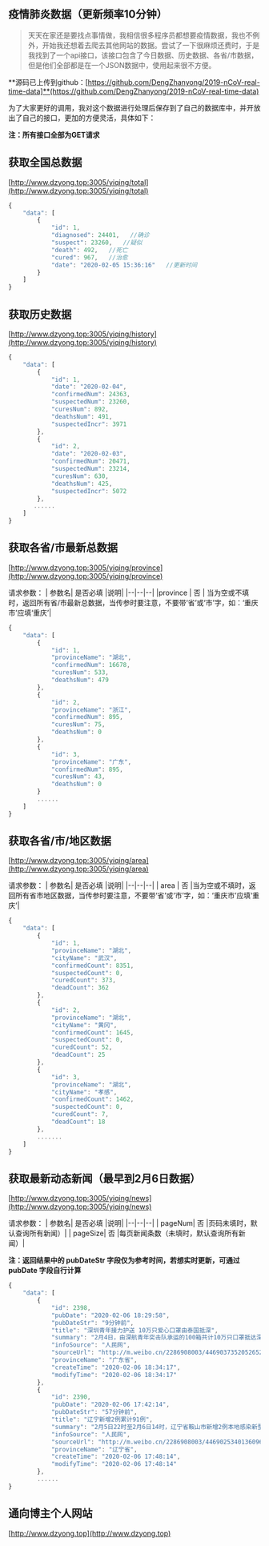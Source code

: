 

## **疫情肺炎数据（更新频率10分钟）**

> 天天在家还是要找点事情做，我相信很多程序员都想要疫情数据，我也不例外，开始我还想着去爬去其他网站的数据。尝试了一下很麻烦还费时，于是我找到了一个api接口，该接口包含了今日数据、历史数据、各省/市数据，但是他们全部都是在一个JSON数据中，使用起来很不方便。

**源码已上传到github：[https://github.com/DengZhanyong/2019-nCoV-real-time-data]**(https://github.com/DengZhanyong/2019-nCoV-real-time-data)

为了大家更好的调用，我对这个数据进行处理后保存到了自己的数据库中，并开放出了自己的接口，更加的方便灵活，具体如下：

**注：所有接口全部为GET请求**

## 获取全国总数据

[http://www.dzyong.top:3005/yiqing/total](http://www.dzyong.top:3005/yiqing/total)


```javascript
{
    "data": [
        {
            "id": 1,
            "diagnosed": 24401,   //确诊
            "suspect": 23260,   //疑似
            "death": 492,   //死亡
            "cured": 967,   //治愈
            "date": "2020-02-05 15:36:16"   //更新时间
        }
    ]
}
```


## 获取历史数据

[http://www.dzyong.top:3005/yiqing/history](http://www.dzyong.top:3005/yiqing/history)

```javascript
{
    "data": [
        {
            "id": 1,
            "date": "2020-02-04",
            "confirmedNum": 24363,
            "suspectedNum": 23260,
            "curesNum": 892,
            "deathsNum": 491,
            "suspectedIncr": 3971
        },
        {
            "id": 2,
            "date": "2020-02-03",
            "confirmedNum": 20471,
            "suspectedNum": 23214,
            "curesNum": 630,
            "deathsNum": 425,
            "suspectedIncr": 5072
        },
       ......
    ]
}
```

## 获取各省/市最新总数据

[http://www.dzyong.top:3005/yiqing/province](http://www.dzyong.top:3005/yiqing/province)

请求参数：
|  参数名| 是否必填 |说明|
|--|--|--|
|province  | 否 | 当为空或不填时，返回所有省/市最新总数据，当传参时要注意，不要带‘省’或‘市’字，如：‘重庆市’应填‘重庆’|

```javascript
{
    "data": [
        {
            "id": 1,
            "provinceName": "湖北",
            "confirmedNum": 16678,
            "curesNum": 533,
            "deathsNum": 479
        },
        {
            "id": 2,
            "provinceName": "浙江",
            "confirmedNum": 895,
            "curesNum": 75,
            "deathsNum": 0
        },
        {
            "id": 3,
            "provinceName": "广东",
            "confirmedNum": 895,
            "curesNum": 43,
            "deathsNum": 0
        }
        ......
    ]
}
```

## 获取各省/市/地区数据

[http://www.dzyong.top:3005/yiqing/area](http://www.dzyong.top:3005/yiqing/area)

请求参数：
|  参数名| 是否必填 |说明|
|--|--|--|
| area | 否 |当为空或不填时，返回所有省市地区数据，当传参时要注意，不要带‘省’或‘市’字，如：‘重庆市’应填‘重庆’|

```javascript
{
    "data": [
        {
            "id": 1,
            "provinceName": "湖北",
            "cityName": "武汉",
            "confirmedCount": 8351,
            "suspectedCount": 0,
            "curedCount": 373,
            "deadCount": 362
        },
        {
            "id": 2,
            "provinceName": "湖北",
            "cityName": "黄冈",
            "confirmedCount": 1645,
            "suspectedCount": 0,
            "curedCount": 52,
            "deadCount": 25
        },
        {
            "id": 3,
            "provinceName": "湖北",
            "cityName": "孝感",
            "confirmedCount": 1462,
            "suspectedCount": 0,
            "curedCount": 7,
            "deadCount": 18
        },
        .......
    ]
}
```

## 获取最新动态新闻（最早到2月6日数据）

[http://www.dzyong.top:3005/yiqing/news](http://www.dzyong.top:3005/yiqing/news)

请求参数：
|  参数名| 是否必填 |说明|
|--|--|--|
| pageNum| 否 |页码未填时，默认查询所有新闻）|
| pageSize| 否 |每页新闻条数（未填时，默认查询所有新闻）|

**注：返回结果中的 pubDateStr 字段仅为参考时间，若想实时更新，可通过 pubDate 字段自行计算**

```javascript
{
    "data": [
        {
            "id": 2398,
            "pubDate": "2020-02-06 18:29:58",
            "pubDateStr": "9分钟前",
            "title": "深圳青年接力护送 10万只爱心口罩由泰国抵深",
            "summary": "2月4日，由深航青年突击队承运的100箱共计10万只口罩抵达深圳。深圳海关特事特办，30分钟火速清关。\n",
            "infoSource": "人民网",
            "sourceUrl": "http://m.weibo.cn/2286908003/4469037352052652",
            "provinceName": "广东省",
            "createTime": "2020-02-06 18:34:17",
            "modifyTime": "2020-02-06 18:34:17"
        },
        {
            "id": 2390,
            "pubDate": "2020-02-06 17:42:14",
            "pubDateStr": "57分钟前",
            "title": "辽宁新增2例累计91例",
            "summary": "2月5日22时至2月6日14时，辽宁省鞍山市新增2例本地感染新型冠状病毒感染的肺炎确诊病例,其中1例为重型病例，1例为普通型病例。截至2020年2月6日14时，辽宁省累计报告新型冠状病毒感染的肺炎确诊病例91例，治愈出院4例。",
            "infoSource": "人民网",
            "sourceUrl": "http://m.weibo.cn/2286908003/4469025340136096",
            "provinceName": "辽宁省",
            "createTime": "2020-02-06 17:48:14",
            "modifyTime": "2020-02-06 17:48:14"
        },
		......
}
```

## 通向博主个人网站

[http://www.dzyong.top](http://www.dzyong.top)
